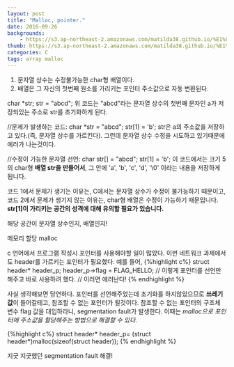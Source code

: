 ```yaml
---
layout: post
title: "Malloc, pointer."
date: 2016-09-26
backgrounds:
    - https://s3.ap-northeast-2.amazonaws.com/matilda38.github.io/%E1%84%80%E1%85%A1%E1%86%BC%E1%84%8B%E1%85%A1%E1%84%8C%E1%85%B5.jpg
thumb: https://s3.ap-northeast-2.amazonaws.com/matilda38.github.io/%E1%84%80%E1%85%A1%E1%86%BC%E1%84%8B%E1%85%A1%E1%84%8C%E1%85%B5.jpg
categories: C
tags: array malloc
---
```


1. 문자열 상수는 수정불가능한 char형 배열이다.
2. 배열은 그 자신의 첫번째 원소를 가리키는 포인터 주소값으로 자동 변환된다.

char *str;
str = "abcd";
위 코드는 "abcd"라는 문자열 상수의 첫번째 문자인 a가 저장되있는 주소로 str를 초기화하게 된다.

//문제가 발생하는 코드:
char *str = "abcd";
str[1] = 'b';
str은 a의 주소값을 저장하고 있다.(즉, 문자열 상수를 가르킨다). 그런데 문자열 상수 수정을 시도하고 있기때문에 에러가 나는것이다.

//수정이 가능한 문자열 선언:
char str[] = "abcd";
str[1] = 'b';
이 코드에서는 크기 5의 char형 **배열 str을 만들어서**, 그 안에 'a', 'b', 'c', 'd', '\0' 이라는 내용을 저장하게 됩니다.

코드 1에서 문제가 생기는 이유는, C에서는 문자열 상수가 수정이 불가능하기 때문이고, 코드 2에서 문제가 생기지 않는 이유는, char형 배열은 수정이 가능하기 때문입니다. **str[1]이 가리키는 공간의 성격에 대해 유의할 필요가 있습니다.**

해당 공간이 문자열 상수인지, 배열인지!

메모리 할당 malloc

c 언어에서 프로그램 작성시 포인터를 사용해야할 일이 많았다. 이번 네트워크 과제에서도 header를 가르키는 포인터가 필요했다. 예를 들어,
{%highlight c%}
struct header* header_p;
header_p->flag = FLAG_HELLO;
// 이렇게 포인터를 선언만 해주고 바로 사용하려 했다.
// 이러면 에러난다!
{% endhighlight %}

사실 생각해보면 당연하다. 포인터를 선언해주었는데 초기화를 하지않았으므로 **쓰레기값**이 들어갈테고, 참조할 수 없는 포인터가 될것이다. 참조할 수 없는 포인터의 구조체 변수 flag 값을 대입하라니, segmentation fault가 발생한다.
이때는 *malloc으로 포인터에 주소값을 할당해주는 방법으로 해결할 수 있다*.

{%highlight c%}
struct header* header_p= (struct header*)malloc(sizeof(struct header));
{% endhighlight %}

지긋 지긋했던 segmentation fault 해결!